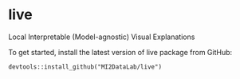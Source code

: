 # live
Local Interpretable (Model-agnostic) Visual Explanations

To get started, install the latest version of live package from GitHub:

```
devtools::install_github("MI2DataLab/live")
```
